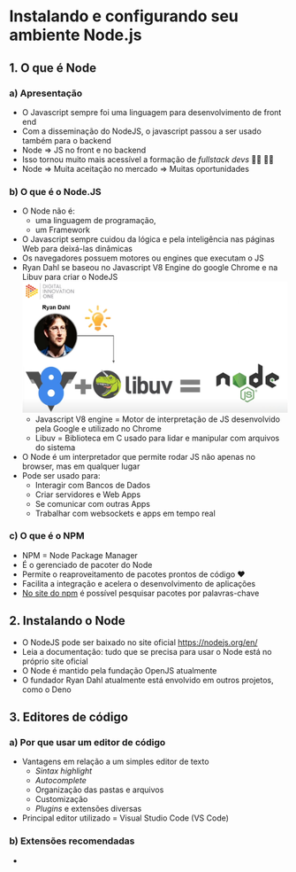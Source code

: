 # Instalando e configurando seu ambiente Node.js
## 1. O que é Node
### a) Apresentação
* O Javascript sempre foi uma linguagem para desenvolvimento de front end
* Com a disseminação do NodeJS, o javascript passou a ser usado também para o backend
* Node => JS no front e no backend
* Isso tornou muito mais acessível a formação de *fullstack devs* :man_technologist: :woman_technologist:
* Node => Muita aceitação no mercado => Muitas oportunidades

### b) O que é o Node.JS
* O Node não é:
  * uma linguagem de programação,
  * um Framework
* O Javascript sempre cuidou da lógica e pela inteligência nas páginas Web para deixá-las dinâmicas
* Os navegadores possuem motores ou engines que executam o JS 
* Ryan Dahl se baseou no Javascript V8 Engine do google Chrome e na Libuv para criar o NodeJS
![preview](../imagens/JSEngine%2BLibuv%3DNode.png)
  * Javascript V8 engine = Motor de interpretação de JS desenvolvido pela Google e utilizado no Chrome
  * Libuv = Biblioteca em C usado para lidar e manipular com arquivos do sistema
* O Node é um interpretador que permite rodar JS não apenas no browser, mas em qualquer lugar
* Pode ser usado para:
  * Interagir com Bancos de Dados
  * Criar servidores e Web Apps
  * Se comunicar com outras Apps
  * Trabalhar com websockets e apps em tempo real

### c) O que é o NPM
* NPM = Node Package Manager
* É o gerenciado de pacoter do Node
* Permite o reaproveitamento de pacotes prontos de código :heart:
* Facilita a integração e acelera o desenvolvimento de aplicações
* [No site do npm](https://www.npmjs.com/) é possível pesquisar pacotes por palavras-chave

## 2. Instalando o Node
* O NodeJS pode ser baixado no site oficial https://nodejs.org/en/
* Leia a documentação: tudo que se precisa para usar o Node está no próprio site oficial
* O Node é mantido pela fundação OpenJS atualmente
* O fundador Ryan Dahl atualmente está envolvido em outros projetos, como o Deno

## 3. Editores de código
### a) Por que usar um editor de código 
* Vantagens em relação a um simples editor de texto
  * *Sintax highlight*
  * *Autocomplete*
  * Organização das pastas e arquivos
  * Customização
  * *Plugins* e extensões diversas
* Principal editor utilizado = Visual Studio Code (VS Code)

### b) Extensões recomendadas
* 